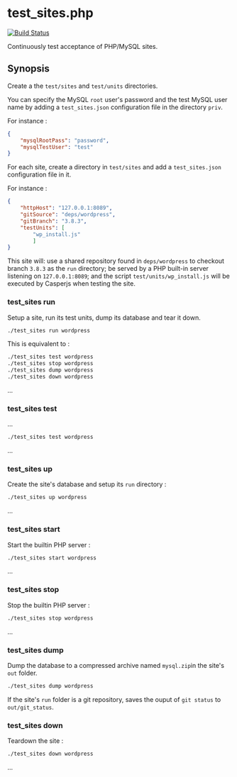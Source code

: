 test_sites.php
===
[![Build Status](https://travis-ci.org/unframed/test_sites.php.svg?branch=master)](https://travis-ci.org/unframed/test_sites.php)

Continuously test acceptance of PHP/MySQL sites.

Synopsis
---
Create a the `test/sites` and `test/units` directories.

You can specify the MySQL `root` user's password and the test MySQL user name by adding a `test_sites.json` configuration file in the directory `priv`.

For instance :

~~~json
{
    "mysqlRootPass": "password",
    "mysqlTestUser": "test"
}
~~~

For each site, create a directory in `test/sites` and add a  `test_sites.json` configuration file in it.

For instance :

~~~json
{
    "httpHost": "127.0.0.1:8089",
    "gitSource": "deps/wordpress",
    "gitBranch": "3.8.3",
    "testUnits": [
        "wp_install.js"
        ]
}
~~~

This site will: use a shared repository found in `deps/wordpress` to checkout branch `3.8.3` as the `run` directory; be served by a PHP built-in server listening on `127.0.0.1:8089`; and the script `test/units/wp_install.js` will be executed by Casperjs when testing the site.

### test_sites run

Setup a site, run its test units, dump its database and tear it down.

~~~bash
./test_sites run wordpress
~~~

This is equivalent to :

~~~bash
./test_sites test wordpress
./test_sites stop wordpress
./test_sites dump wordpress
./test_sites down wordpress
~~~

...

### test_sites test

...

~~~bash
./test_sites test wordpress
~~~

...


### test_sites up

Create the site's database and setup its `run` directory :

~~~bash
./test_sites up wordpress
~~~

...

### test_sites start

Start the builtin PHP server :

~~~bash
./test_sites start wordpress
~~~

...

### test_sites stop

Stop the builtin PHP server :

~~~bash
./test_sites stop wordpress
~~~

...

### test_sites dump

Dump the database to a compressed archive named `mysql.zip`in the site's `out` folder.

~~~bash
./test_sites dump wordpress
~~~

If the site's `run` folder is a git repository, saves the ouput of `git status` to `out/git_status`.

### test_sites down

Teardown the site :

~~~bash
./test_sites down wordpress
~~~

...

